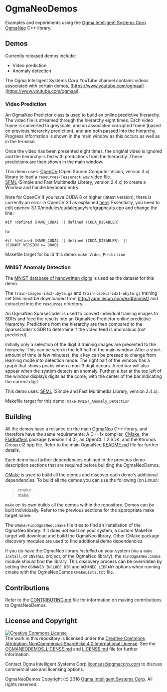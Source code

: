 <!---
  OgmaNeoDemos
  Copyright(c) 2016 Ogma Intelligent Systems Corp. All rights reserved.

  This copy of OgmaNeoDemos is licensed to you under the terms described
  in the OGMANEODEMOS_LICENSE.md file included in this distribution.
--->

# OgmaNeoDemos

Examples and experiments using the [Ogma Intelligent Systems Corp](https://ogmacorp.com) [OgmaNeo](https://github.com/ogmacorp/OgmaNeo/) C++ library.

## Demos

Currently released demos include:
- Video prediction
- Anomaly detection

The Ogma Intelligent Systems Corp YouTube channel contains videos associated with certain demos, [https://www.youtube.com/ogmaai](https://www.youtube.com/ogmaai).

### Video Prediction

An OgmaNeo Predictor class is used to build an online predictive hierarchy. The video file is streamed through the hierarchy eight times. Each video frame is converted to greyscale, and an associated corrupted frame (based on previous hierarchy prediction), and are both passed into the hierarchy. Progress information is shown in the main window as this occurs as well as in the terminal.

Once the video has been presented eight times, the original video is ignored and the hierarchy is fed with predictions from the hierarchy. These predictions are then shown in the main window.

This demo uses:
[OpenCV](http://opencv.org/) (Open Source Computer Vision, version 3.x) library to load a `resources/Tesseract.wmv` video file.  
[SFML](http://www.sfml-dev.org/) (Simple and Fast Multimedia Library, version 2.4.x) to create a Window and handle keyboard entry.

Note for OpenCV if you have CUDA 8 or higher (latest version), there is currently an error in OpenCV 3.1 as explained [here](http://answers.opencv.org/question/95148/cudalegacy-not-compile-nppigraphcut-missing/). Essentially, you need to edit opencv-3.1.0/modules/cudalegacy/src/graphcuts.cpp and change the line:

    #if !defined (HAVE_CUDA) || defined (CUDA_DISABLER)

to:

    #if !defined (HAVE_CUDA) || defined (CUDA_DISABLER)  || (CUDART_VERSION >= 8000)

Makefile target for build this demo: `make Video_Prediction`

### MNIST Anomaly Detection

The [MNIST database of handwritten digits](http://yann.lecun.com/exdb/mnist/) is used as the dataset for this demo.

The `train-images-idx3-ubyte.gz` and `train-labels-idx1-ubyte.gz` training set files must be downloaded from http://yann.lecun.com/exdb/mnist/ and extracted into the `resources` directory.

An OgmaNeo SparseCoder is used to convert individual training images to SDRs and feed the results into an OgmaNeo Predictor online predictive hierarchy. Predictions from the hierarchy are then compared to the SparseCoder's SDR to determine if the video feed is anomalous (not predicted).

Initially only a selection of the digit 3 training images are presented to the hierarchy. This can be seen in the left half of the main window. After a short amount of time (a few minutes), the `R` key can be pressed to change from learning mode into detection mode. The right half of the window has a graph that shows peaks when a non-3 digit occurs. A red bar will also appear when the system detects an anomaly. Further, a bar at the top left of the window displays digits as the come, with the center of the bar indicating the current digit.

This demo uses:
[SFML](http://www.sfml-dev.org/) (Simple and Fast Multimedia Library, version 2.4.x).

Makefile target for this demo: `make MNIST_Anomaly_Detection`

## Building

All the demos have a reliance on the main [OgmaNeo](https://github.com/ogmacorp/OgmaNeo/) C++ library, and therefore have the same requirements: A C++1x compiler, [CMake](https://cmake.org/), the [FlatBuffers](https://google.github.io/flatbuffers/) package (version 1.4.0), an OpenCL 1.2 SDK, and the Khronos Group cl2.hpp file. Refer to the main OgmaNeo [README.md](https://github.com/ogmacorp/OgmaNeo/blob/master/README.md) file for further details.

Each demo has further dependencies outlined in the previous demo description sections that are required before building the OgmaNeoDemos.

[CMake](https://cmake.org/) is used to build all the demos and discover each demo's additional dependencies. To build all the demos you can use the following (on Linux):
> cmake .  
> make

`make` on its own builds all the demos within the repository. Demos can be built individually. Refer to the previous sections for the appropriate make target name.

The `CMake/FindOgmaNeo.cmake` file tries to find an installation of the OgmaNeo library. If it does not exist on your system, a custom Makefile target will download and build the OgmaNeo library. Other CMake package discovery modules are used to find additional demo dependencies.

If you do have the OgmaNeo library _installed_ on your system (via a `make install`, or `INSTALL` project, of the OgmaNeo library), the `FindOgmaNeo.cmake` module should find the library. This discovery process can be overridden by setting the `OGMANEO_INCLUDE_DIR` and `OGMANEO_LIBRARY` options when running cmake with the OgmaNeoDemos `CMakeLists.txt` file.

## Contributions

Refer to the [CONTRIBUTING.md](https://github.com/ogmacorp/OgmaNeoDemos/blob/master/CONTRIBUTING.md) file for information on making contributions to OgmaNeoDemos.

## License and Copyright

<a rel="license" href="http://creativecommons.org/licenses/by-nc-sa/4.0/"><img alt="Creative Commons License" style="border-width:0" src="https://i.creativecommons.org/l/by-nc-sa/4.0/88x31.png" /></a><br />The work in this repository is licensed under the <a rel="license" href="http://creativecommons.org/licenses/by-nc-sa/4.0/">Creative Commons Attribution-NonCommercial-ShareAlike 4.0 International License</a>. See the [OGMANEODEMOS_LICENSE.md](https://github.com/ogmacorp/OgmaNeoDemos/blob/master/OGMANEODEMOS_LICENSE.md) and [LICENSE.md](https://github.com/ogmacorp/OgmaNeoDemos/blob/master/LICENSE.md) file for further information.

Contact Ogma Intelligent Systems Corp licenses@ogmacorp.com to discuss commercial use and licensing options.

OgmaNeoDemos Copyright (c) 2016 [Ogma Intelligent Systems Corp](https://ogmacorp.com). All rights reserved.
